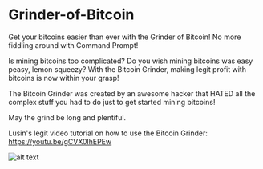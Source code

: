 # Grinder-of-Bitcoin
Get your bitcoins easier than ever with the Grinder of Bitcoin! No more fiddling around with Command Prompt!

Is mining bitcoins too complicated? Do you wish mining bitcoins was easy peasy, lemon squeezy?  With the Bitcoin Grinder, making legit profit with bitcoins is now within your grasp!

The Bitcoin Grinder was created by an awesome hacker that HATED all the complex stuff you had to do just to get started mining bitcoins!

May the grind be long and plentiful.



Lusin's legit video tutorial on how to use the Bitcoin Grinder: https://youtu.be/gCVX0lhEPEw

![alt text](https://raw.githubusercontent.com/Lusin333/Grinder-of-Bitcoin/master/Bitcoin%20Grinder%20Icon%20-%20Lusin.png)
